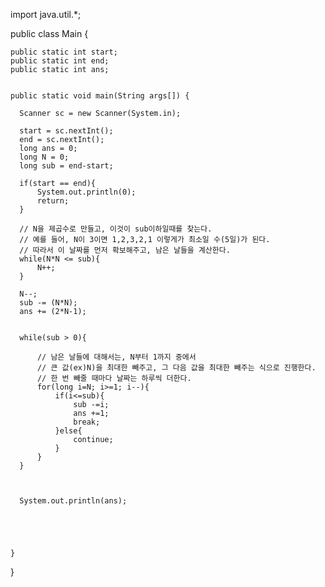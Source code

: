 import java.util.*; 


public class Main {
    
    public static int start;
    public static int end; 
    public static int ans; 

    
    public static void main(String args[]) {
    
      Scanner sc = new Scanner(System.in);
      
      start = sc.nextInt();
      end = sc.nextInt(); 
      long ans = 0; 
      long N = 0;
      long sub = end-start; 
      
      if(start == end){
          System.out.println(0);
          return; 
      }
      
      // N을 제곱수로 만들고, 이것이 sub이하일때를 찾는다.
      // 예를 들어, N이 3이면 1,2,3,2,1 이렇게가 최소일 수(5일)가 된다.
      // 따라서 이 날짜를 먼저 확보해주고, 남은 날들을 계산한다. 
      while(N*N <= sub){
          N++;
      }
      
      N--;
      sub -= (N*N);
      ans += (2*N-1);
      
      
      while(sub > 0){
          
          // 남은 날들에 대해서는, N부터 1까지 중에서
          // 큰 값(ex)N)을 최대한 빼주고, 그 다음 값을 최대한 빼주는 식으로 진행한다. 
          // 한 번 빼줄 때마다 날짜는 하루씩 더한다. 
          for(long i=N; i>=1; i--){
              if(i<=sub){
                  sub -=i;
                  ans +=1;
                  break;
              }else{
                  continue;
              }
          }
      }
      
      
      
      System.out.println(ans); 
      
      
      
    
    
    }
}
